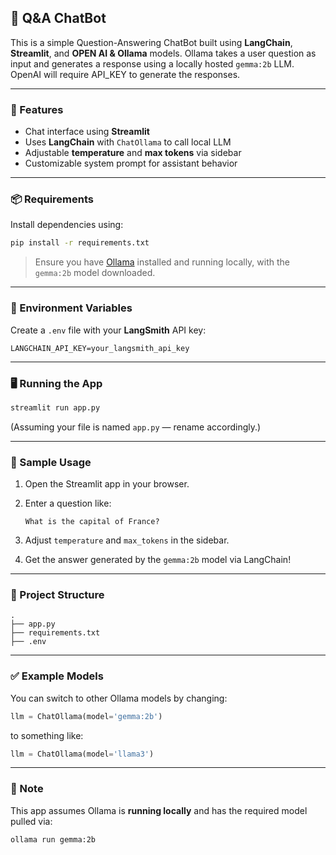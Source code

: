 ## 🧠 Q\&A ChatBot

This is a simple Question-Answering ChatBot built using **LangChain**, **Streamlit**, and **OPEN AI & Ollama** models. Ollama takes a user question as input and generates a response using a locally hosted `gemma:2b` LLM. OpenAI will require API_KEY to generate the responses. 

---

### 🚀 Features

* Chat interface using **Streamlit**
* Uses **LangChain** with `ChatOllama` to call local LLM
* Adjustable **temperature** and **max tokens** via sidebar
* Customizable system prompt for assistant behavior

---

### 📦 Requirements

Install dependencies using:

```bash
pip install -r requirements.txt
```

> Ensure you have [Ollama](https://ollama.com/) installed and running locally, with the `gemma:2b` model downloaded.

---

### 🔧 Environment Variables

Create a `.env` file with your **LangSmith** API key:

```
LANGCHAIN_API_KEY=your_langsmith_api_key
```

---

### 🖥️ Running the App

```bash
streamlit run app.py
```

(Assuming your file is named `app.py` — rename accordingly.)

---

### 🧪 Sample Usage

1. Open the Streamlit app in your browser.
2. Enter a question like:

   ```
   What is the capital of France?
   ```
3. Adjust `temperature` and `max_tokens` in the sidebar.
4. Get the answer generated by the `gemma:2b` model via LangChain!

---

### 📁 Project Structure

```
.
├── app.py
├── requirements.txt
├── .env
```

---

### ✅ Example Models

You can switch to other Ollama models by changing:

```python
llm = ChatOllama(model='gemma:2b')
```

to something like:

```python
llm = ChatOllama(model='llama3')
```

---

### 🧠 Note

This app assumes Ollama is **running locally** and has the required model pulled via:

```bash
ollama run gemma:2b
```

